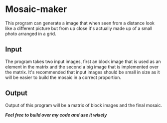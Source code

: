 # Mosaic-maker

This program can generate a image that when seen from a distance look like a different picture but from up close it's actually made up of a small photo arranged in a grid.


## Input
The program takes two input images, first an block image that is used as an element in the matrix and the second a big image that is implemented over the matrix.
It's recommended that input images should be small in size as it will be easier to build the mosaic in a correct proportion.


## Output
Output of this program will be a matrix of block images and the final mosaic.




***Feel free to build over my code and use it wisely***
